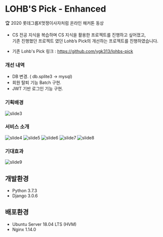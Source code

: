 # LOHB'S Pick  - Enhanced
:trophy: 2020 롯데그룹X멋쟁이사자처럼 온라인 해커톤 동상  

- CS 전공 지식을 복습하며 CS 지식을 활용한 프로젝트를 진행하고 싶어졌고,  
기존 진행했던 프로젝트 였던 Lohb’s Pick의 개선하는 프로젝트를 진행하였습니다.

- 기존 Lohb's Pick 링크 : https://github.com/ygk313/lohbs-pick

### 개선 내역
- DB 변경. ( db.splite3 -> mysql)
- 회원 탈퇴 기능 Batch 구현.
- JWT 기반 로그인 기능 구현.


### 기획배경
![slide3](./readme-images/slide-3.PNG)

### 서비스 소개
![slide4](./readme-images/slide-4.PNG)
![slide5](./readme-images/slide-5.PNG)
![slide6](./readme-images/slide-6.PNG)
![slide7](./readme-images/slide-7.PNG)
![slide8](./readme-images/slide-8.PNG)
### 기대효과
![slide9](./readme-images/slide-9.PNG)


## 개발환경  
- Python 3.7.3  
- Django 3.0.6  

## 배포환경  
- Ubuntu Server 18.04 LTS (HVM)  
- Nginx 1.14.0  
